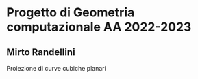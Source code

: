 # Progetto di Geometria computazionale AA 2022-2023
## Mirto Randellini

Proiezione di curve cubiche planari